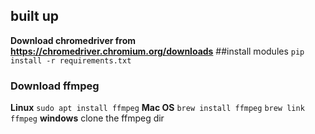 ## built up
**Download chromedriver from https://chromedriver.chromium.org/downloads**
##install modules
`pip install -r requirements.txt`
### Download ffmpeg
**Linux**
`sudo apt install ffmpeg`
**Mac OS**
`brew install ffmpeg`
`brew link ffmpeg`
**windows**
clone the ffmpeg dir
